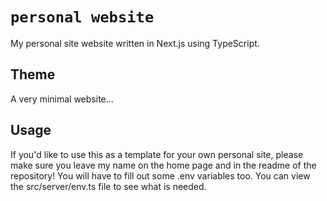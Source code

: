 # `personal website`
My personal site website written in Next.js using TypeScript.

## Theme
A very minimal website...

## Usage
If you'd like to use this as a template for your own personal site, please make sure you leave my name on the home page and in the readme of the repository! You will have to fill out some .env variables too. You can view the src/server/env.ts file to see what is needed.
